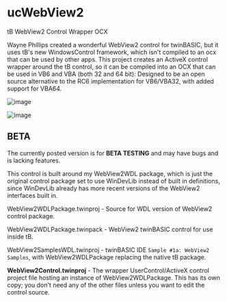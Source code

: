 # ucWebView2
tB WebView2 Control Wrapper OCX

Wayne Phillips created a wonderful WebView2 control for twinBASIC, but it uses tB's new WindowsControl framework, which isn't compiled to an ocx that can be used by other apps. This project creates an ActiveX control wrapper around the tB control, so it can be compiled into an OCX that can be used in VB6 and VBA (both 32 and 64 bit): Designed to be an open source alternative to the RC6 implementation for VB6/VBA32, with added support for VBA64.

![image](https://github.com/user-attachments/assets/9a79a7da-2359-4612-88ce-5f627ed5072b)

![image](https://github.com/user-attachments/assets/7068b124-74df-4aec-87c1-2869c049a596)

## BETA ##

The currently posted version is for **BETA TESTING** and may have bugs and is lacking features.

This control is built around my WebView2WDL package, which is just the original control package set to use WinDevLib instead of built in definitions, since WinDevLib already has more recent versions of the WebView2 interfaces built in. 

WebView2WDLPackage.twinproj - Source for WDL version of WebView2 control package.

WebView2WDLPackage.twinpack - WebView2 twinBASIC control for use inside tB.

WebView2SamplesWDL.twinproj - twinBASIC IDE `Sample #1a: WebView2 Samples`, with WebView2WDLPackage replacing the native tB package.

**WebView2Control.twinproj** - The wrapper UserControl/ActiveX control project file hosting an instance of WebView2WDLPackage. This has its own copy; you don't need any of the other files unless you want to edit the control source.


